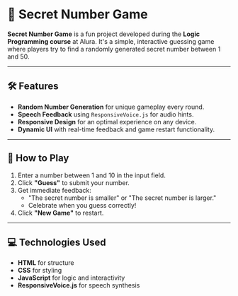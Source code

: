 # 🎯 Secret Number Game

**Secret Number Game** is a fun project developed during the **Logic Programming course** at Alura. It's a simple, interactive guessing game where players try to find a randomly generated secret number between 1 and 50.

---

## 🛠️ Features

- **Random Number Generation** for unique gameplay every round.
- **Speech Feedback** using `ResponsiveVoice.js` for audio hints.
- **Responsive Design** for an optimal experience on any device.
- **Dynamic UI** with real-time feedback and game restart functionality.

---

## 📜 How to Play

1. Enter a number between 1 and 10 in the input field.
2. Click **"Guess"** to submit your number.
3. Get immediate feedback:
   - "The secret number is smaller" or "The secret number is larger."
   - Celebrate when you guess correctly!
4. Click **"New Game"** to restart.

---

## 💻 Technologies Used

- **HTML** for structure
- **CSS** for styling
- **JavaScript** for logic and interactivity
- **ResponsiveVoice.js** for speech synthesis
